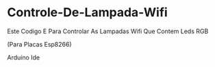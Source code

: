 # Controle-De-Lampada-Wifi

Este Codigo E Para Controlar As Lampadas Wifi Que Contem Leds RGB

(Para Placas Esp8266)

Arduíno Ide
